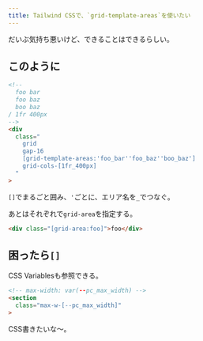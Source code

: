 ```yaml
---
title: Tailwind CSSで、`grid-template-areas`を使いたい
---
```


だいぶ気持ち悪いけど、できることはできるらしい。

## このように

```html
<!--
  foo bar
  foo baz
  boo baz
/ 1fr 400px
-->
<div
  class="
    grid 
    gap-16
    [grid-template-areas:'foo_bar''foo_baz''boo_baz']
    grid-cols-[1fr_400px]
  "
>
```

`[]`でまるごと囲み、`'`ごとに、エリア名を`_`でつなぐ。

あとはそれぞれで`grid-area`を指定する。

```html
<div class="[grid-area:foo]">foo</div>
```

## 困ったら`[]`

CSS Variablesも参照できる。

```html
<!-- max-width: var(--pc_max_width) -->
<section
  class="max-w-[--pc_max_width]"
>
```

CSS書きたいな〜。
